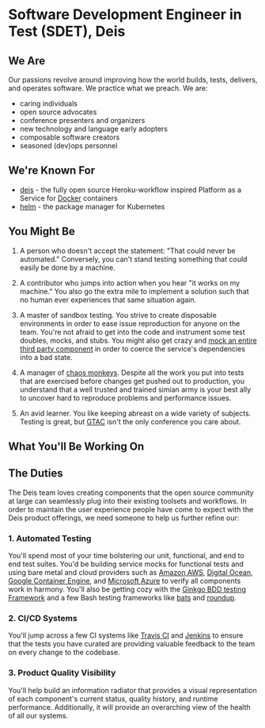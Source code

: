 # Software Development Engineer in Test (SDET), Deis

## We Are

Our passions revolve around improving how the world builds, tests, delivers,
and operates software. We practice what we preach. We are:

- caring individuals
- open source advocates
- conference presenters and organizers
- new technology and language early adopters
- composable software creators
- seasoned (dev)ops personnel

## We're Known For

- [deis][deis] - the fully open source Heroku-workflow inspired Platform as a
Service for [Docker][docker] containers
- [helm][helm] - the package manager for Kubernetes

## You Might Be

1. A person who doesn't accept the statement: "That could never be automated."
Conversely, you can't stand testing something that could easily be done by a
machine.

2. A contributor who jumps into action when you hear "it works on my machine."
You also go the extra mile to implement a solution such that no human ever
experiences that same situation again.

2. A master of sandbox testing. You strive to create disposable environments
in order to ease issue reproduction for anyone on the team. You're not afraid
to get into the code and instrument some test doubles, mocks, and stubs.
You might also get crazy and [mock an entire third party component][mbtest] in
order to coerce the service's dependencies into a bad state.

3. A manager of [chaos monkeys][chaos]. Despite all the work you put into tests that are
exercised before changes get pushed out to production, you understand that a
well trusted and trained simian army is your best ally to uncover hard to
reproduce problems and performance issues.

4. An avid learner. You like keeping abreast on a wide variety of subjects.
Testing is great, but [GTAC][gtac] isn't the only conference you care
about.

## What You'll Be Working On

## The Duties

The Deis team loves creating components that the open source community at large
can seamlessly plug into their existing toolsets and workflows. In order to
maintain the user experience people have come to expect with the Deis product
offerings, we need someone to help us further refine our:

### 1. Automated Testing

You'll spend most of your time bolstering our unit, functional, and end to end
test suites. You'd be building service mocks for functional tests and using bare
metal and cloud providers such as [Amazon AWS][aws], [Digital Ocean][do],
[Google Container Engine][gke], and [Microsoft Azure][azure] to verify all
components work in harmony. You'll also be getting cozy with the
[Ginkgo BDD testing Framework][ginkgo] and a few Bash testing frameworks like
[bats][bats] and [roundup][roundup].

### 2. CI/CD Systems

You'll jump across a few CI systems like [Travis CI][travis] and
[Jenkins][jenkins] to ensure that the tests you have curated are providing
valuable feedback to the team on every change to the codebase.

### 3. Product Quality Visibility

You'll help build an information radiator that provides a visual representation
of each component's current status, quality history, and runtime performance.
Additionally, it will provide an overarching view of the health of all our
systems.

[aws]: http://aws.amazon.com/
[azure]: https://azure.microsoft.com/en-us/
[bintray]: https://bintray.com/
[deis]: http://deis.io/
[do]: https://digitalocean.com
[docker]: https://www.docker.com/
[dockerhub]: https://hub.docker.com/
[flow]: https://en.wikipedia.org/wiki/Flow_(psychology)
[ginkgo]: http://onsi.github.io/ginkgo/
[gke]: https://cloud.google.com/container-engine/
[gtac]: https://developers.google.com/google-test-automation-conference/
[glide]: https://github.com/Masterminds/glide
[glide]: https://github.com/Masterminds/glide
[helm]: http://helm.sh/
[jenkins]: https://ci.deis.io
[joelux]: http://www.joelonsoftware.com/uibook/chapters/fog0000000062.html
[kubernetes]: http://kubernetes.io/
[quay]: https://quay.io/
[rigger]: https://github.com/deis/rigger
[terraform]: https://www.terraform.io/
[travis]: https://travis-ci.org/deis
[wercker]: http://wercker.com/
[bats]: https://github.com/sstephenson/bats
[roundup]: http://bmizerany.github.io/roundup/
[chaos]: https://github.com/Netflix/SimianArmy
[mbtest]: http://www.mbtest.org/
